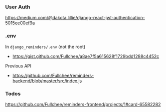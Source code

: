 ### User Auth
https://medium.com/@dakota.lillie/django-react-jwt-authentication-5015ee00ef9a

### .env
In `django_reminders/.env` (not the root)
* https://gist.github.com/Fullchee/a8ae7f5a615628f1729bdd1288c4452c

Previous API
* https://github.com/Fullchee/reminders-backend/blob/master/src/index.js

### Todos
https://github.com/Fullchee/reminders-frontend/projects/1#card-65582282
